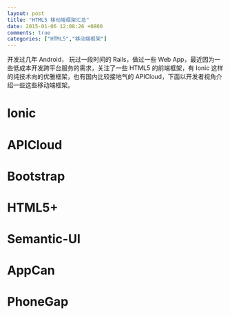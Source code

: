 ```yaml
---
layout: post
title: "HTML5 移动端框架汇总"
date: 2015-01-06 12:08:26 +0800
comments: true
categories: ["HTML5","移动端框架"]
---
```


开发过几年 Android， 玩过一段时间的 Rails，做过一些 Web App，最近因为一些低成本开发跨平台服务的需求，关注了一些 HTML5 的前端框架，有 Ionic 这样的纯技术向的优雅框架，也有国内比较接地气的 APICloud，下面以开发者视角介绍一些这些移动端框架。

<!--more-->

# Ionic

# APICloud

# Bootstrap

# HTML5+

# Semantic-UI

# AppCan

# PhoneGap